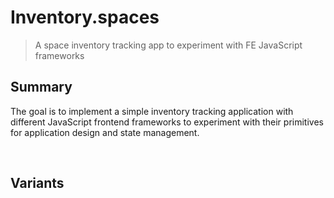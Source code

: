# **Inventory.spaces**
> A space inventory tracking app to experiment with FE JavaScript frameworks

## **Summary**
The goal is to implement a simple inventory tracking application with different JavaScript frontend frameworks to experiment with their primitives for application design and state management. 


&nbsp;
## **Variants**
